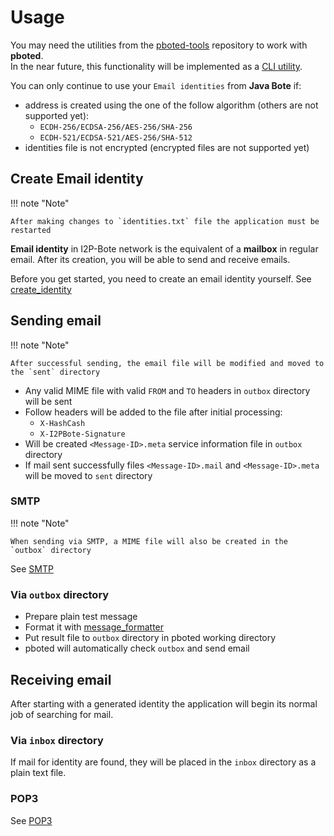 # Usage

You may need the utilities from the [pboted-tools](https://github.com/polistern/pboted-tools/) repository to work with **pboted**.   
In the near future, this functionality will be implemented as a [CLI utility](https://github.com/polistern/pbotectl).

You can only continue to use your `Email identities` from **Java Bote** if:

- address is created using the one of the follow algorithm (others are not supported yet):
    - `ECDH-256/ECDSA-256/AES-256/SHA-256`
    - `ECDH-521/ECDSA-521/AES-256/SHA-512` 
- identities file is not encrypted (encrypted files are not supported yet)

## Create Email identity

!!! note "Note"

    After making changes to `identities.txt` file the application must be restarted

**Email identity** in I2P-Bote network is the equivalent of a **mailbox** in regular email.
After its creation, you will be able to send and receive emails.

Before you get started, you need to create an email identity yourself.
See [create_identity](https://github.com/polistern/pboted-tools/tree/main/create_identity)

## Sending email

!!! note "Note"

    After successful sending, the email file will be modified and moved to the `sent` directory

- Any valid MIME file with valid `FROM` and `TO` headers in `outbox` directory will be sent
- Follow headers will be added to the file after initial processing:
    - `X-HashCash`
    - `X-I2PBote-Signature`
- Will be created `<Message-ID>.meta` service information file in `outbox` directory
- If mail sent successfully files `<Message-ID>.mail` and `<Message-ID>.meta` will be moved to `sent` directory

### SMTP

!!! note "Note"

    When sending via SMTP, a MIME file will also be created in the `outbox` directory

See [SMTP](../tutorials/SMTP.md)

### Via `outbox` directory 

- Prepare plain test message
- Format it with [message_formatter](https://github.com/polistern/pboted-tools/tree/main/message_formatter)
- Put result file to `outbox` directory in pboted working directory
- pboted will automatically check `outbox` and send email

## Receiving email

After starting with a generated identity the application will begin its normal job of searching for mail.  

### Via `inbox` directory 

If mail for identity are found, they will be placed in the `inbox` directory as a plain text file.

### POP3

See [POP3](../tutorials/POP3.md)

